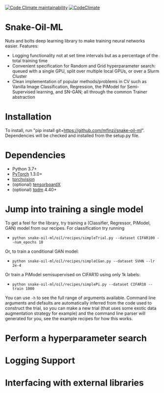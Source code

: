 [![Code Climate maintainability](https://img.shields.io/codeclimate/maintainability-percentage/mfinzi/pristine-ml)](https://codeclimate.com/github/mfinzi/pristine-ml)
[![CodeClimate](http://img.shields.io/codeclimate/mfinzi/pristine-ml.svg?style=flat)](https://codeclimate.com/github/mfinzi/pristine-ml
"CodeClimate")

# Snake-Oil-ML

Nuts and bolts deep learning library to make training neural networks easier.
Features:
* Logging functionality not at set time intervals but as a percentage of the total training time
* Convenient specification for Random and Grid hyperparameter search: queued with a single GPU, split over multiple local GPUs, or over a Slurm Cluster
* Clean implementation of popular methods/problems in CV such as Vanilla Image Classification, Regression, the PiModel for Semi-Supervised learning, and SN-GAN; all through the common Trainer abstraction

# Installation
To install, run "pip install git+https://github.com/mfinzi/snake-oil-ml". Dependencies will be checked and installed from the setup.py file.

# Dependencies
* Python 3.7+
* [PyTorch](http://pytorch.org/) 1.3.0+
* [torchvision](https://github.com/pytorch/vision/)
* (optional) [tensorboardX](https://github.com/lanpa/tensorboardX)
* (optional) [tqdm](https://tqdm.github.io/) 4.40+

# Jump into training a single model

To get a feel for the library, try training a (Classifier, Regressor, PiModel, GAN) model from our recipes.
For classification try running 
* `python snake-oil-ml/oil/recipes/simpleTrial.py --dataset CIFAR100 --num_epochs 10`

Or, to train a conditional GAN model: 
* `python snake-oil-ml/oil/recipes/simpleCGan.py --dataset SVHN --lr 2e-4`

Or train a PiModel semisupervised on CIFAR10 using only 1k labels: 
* `python snake-oil-ml/oil/recipes/simplePi.py --dataset CIFAR10 --train 1000`


You can use `-h` to see the full range of arguments available. Command line arguments and defaults are automatically inferred
from the code used to construct the trial, so you can make a new trial (that uses some exotic data augmentation strategy for example) and the command line parser will generated for you, see the example recipes for how this works.

# Perform a hyperparameter search


# Logging Support

# Interfacing with external libraries
